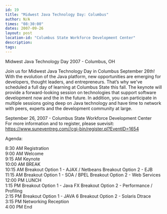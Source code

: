 ```yaml
---
id: 19
title: "Midwest Java Technology Day: Columbus"
author: N/A
times: "08:30:00"
dates: 2007-09-26
layout: post
location-id: "Columbus State Workforce Development Center"  
description: 
tags: 
---
```

Midwest Java Technology Day 2007 - Columbus, OH  
  
Join us for Midwest Java Technology Day in Columbus September 26th! With the evolution of the Java platform, new opportunities are emerging for developers, thought leaders, and entrepreneurs. That’s why we've scheduled a full day of learning at Columbus State this fall. The keynote will provide a forward-looking session on technologies that support software development now and the in the future. In addition, you can participate in multiple sessions going deep on Java technology and have time to network with peers, experts and the development community at large.  
  
September 26, 2007 - Columbus State Workforce Development Center  
For more information and to register, please suevisit:  
https://www.suneventreg.com//cgi-bin/register.pl?EventID=1654  
  
Agenda:  
  
8:30 AM Registration  
9:00 AM Welcome  
9:15 AM Keynote  
10:00 AM BREAK  
10:15 AM Breakout Option 1 - AJAX / Netbeans Breakout Option 2 - EJB  
11:15 AM Breakout Option 1 - SOA / BPEL Breakout Option 2 - Web Services  
12:00 PM LUNCH  
1:15 PM Breakout Option 1 - Java FX Breakout Option 2 - Performance / Profiling  
2:15 PM Breakout Option 1 - JAVA 6 Breakout Option 2 - Solaris Dtrace  
3:15 PM Networking Reception  
4:00 PM End

